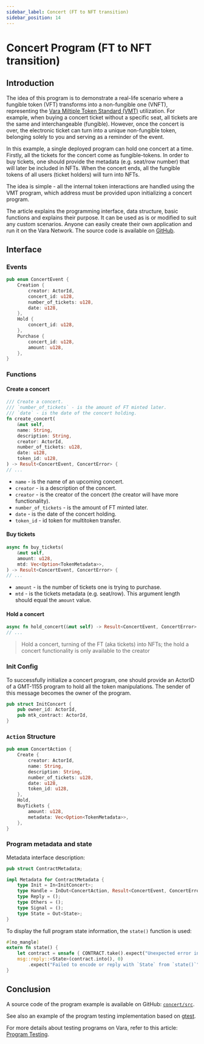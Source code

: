 ```yaml
---
sidebar_label: Concert (FT to NFT transition)
sidebar_position: 14
---
```


# Concert Program (FT to NFT transition)

## Introduction

The idea of this program is to demonstrate a real-life scenario where a fungible token (VFT) transforms into a non-fungible one (VNFT), representing the [Vara Miltiple Token Standard (VMT)](/docs/examples/Standards/gmt-1155.md) utilization. For example, when buying a concert ticket without a specific seat, all tickets are the same and interchangeable (fungible). However, once the concert is over, the electronic ticket can turn into a unique non-fungible token, belonging solely to you and serving as a reminder of the event.

In this example, a single deployed program can hold one concert at a time. Firstly, all the tickets for the concert come as fungible-tokens. In order to buy tickets, one should provide the metadata (e.g. seat/row number) that will later be included in NFTs. When the concert ends, all the fungible tokens of all users (ticket holders) will turn into NFTs.

The idea is simple - all the internal token interactions are handled using the VMT program, which address must be provided upon initializing a concert program.

The article explains the programming interface, data structure, basic functions and explains their purpose. It can be used as is or modified to suit any custom scenarios. Anyone can easily create their own application and run it on the Vara Network. The source code is available on [GitHub](https://github.com/gear-foundation/dapps/tree/master/contracts/concert).

## Interface

### Events

```rust title="concert/io/src/lib.rs"
pub enum ConcertEvent {
    Creation {
        creator: ActorId,
        concert_id: u128,
        number_of_tickets: u128,
        date: u128,
    },
    Hold {
        concert_id: u128,
    },
    Purchase {
        concert_id: u128,
        amount: u128,
    },
}
```
### Functions
#### Create a concert
```rust title="concert/src/lib.rs"
/// Create a concert.
/// `number_of_tickets` - is the amount of FT minted later.
/// `date` - is the date of the concert holding.
fn create_concert(
    &mut self,
    name: String,
    description: String,
    creator: ActorId,
    number_of_tickets: u128,
    date: u128,
    token_id: u128,
) -> Result<ConcertEvent, ConcertError> {
// ...
```
- `name` - is the name of an upcoming concert.
- `creator` - is a description of the concert.
- `creator` - is the creator of the concert (the creator will have more functionality).
- `number_of_tickets` - is the amount of FT minted later.
- `date` - is the date of the concert holding.
- `token_id` - id token for multitoken transfer.

#### Buy tickets
```rust title="concert/src/lib.rs"
async fn buy_tickets(
    &mut self,
    amount: u128,
    mtd: Vec<Option<TokenMetadata>>,
) -> Result<ConcertEvent, ConcertError> {
// ...
```
- `amount` - is the number of tickets one is trying to purchase.
- `mtd` - is the tickets metadata (e.g. seat/row). This argument length should equal the `amount` value.

#### Hold a concert
```rust title="concert/src/lib.rs"
async fn hold_concert(&mut self) -> Result<ConcertEvent, ConcertError> {
// ...
```
>Hold a concert, turning of the FT (aka tickets) into NFTs; the hold a concert functionality is only available to the creator

### Init Config
To successfully initialize a concert program, one should provide an ActorID of a GMT-1155 program to hold all the token manipulations. The sender of this message becomes the owner of the program.

```rust title="concert/io/src/lib.rs"
pub struct InitConcert {
    pub owner_id: ActorId,
    pub mtk_contract: ActorId,
}
```

### `Action` Structure
```rust title="concert/io/src/lib.rs"
pub enum ConcertAction {
    Create {
        creator: ActorId,
        name: String,
        description: String,
        number_of_tickets: u128,
        date: u128,
        token_id: u128,
    },
    Hold,
    BuyTickets {
        amount: u128,
        metadata: Vec<Option<TokenMetadata>>,
    },
}
```

### Program metadata and state
Metadata interface description:

```rust title="concert/io/src/lib.rs"
pub struct ContractMetadata;

impl Metadata for ContractMetadata {
    type Init = In<InitConcert>;
    type Handle = InOut<ConcertAction, Result<ConcertEvent, ConcertError>>;
    type Reply = ();
    type Others = ();
    type Signal = ();
    type State = Out<State>;
}
```
To display the full program state information, the `state()` function is used:

```rust title="concert/src/lib.rs"
#[no_mangle]
extern fn state() {
    let contract = unsafe { CONTRACT.take().expect("Unexpected error in taking state") };
    msg::reply::<State>(contract.into(), 0)
        .expect("Failed to encode or reply with `State` from `state()`");
}
```

## Conclusion
A source code of the program example is available on GitHub: [`concert/src`](https://github.com/gear-foundation/dapps/tree/master/contracts/concert/src).

See also an example of the program testing implementation based on [gtest](https://github.com/gear-foundation/dapps/tree/master/contracts/concert/tests).

For more details about testing programs on Vara, refer to this article: [Program Testing](/docs/build/testing).
